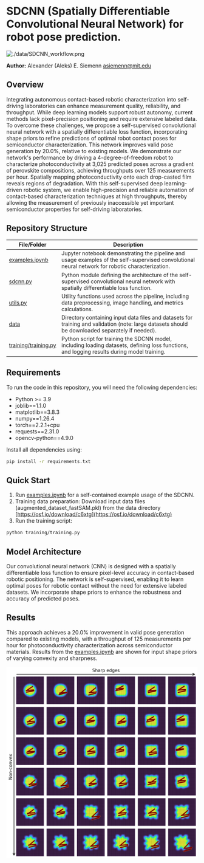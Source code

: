 # SDCNN (Spatially Differentiable Convolutional Neural Network) for robot pose prediction.

![./data/SDCNN_workflow.png](./data/SDCNN_workflow.png)

**Author:** Alexander (Aleks) E. Siemenn <asiemenn@mit.edu>

## Overview

Integrating autonomous contact-based robotic characterization into self-driving laboratories can enhance measurement quality, reliability, and throughput. While deep learning models support robust autonomy, current methods lack pixel-precision positioning and require extensive labeled data. To overcome these challenges, we propose a self-supervised convolutional neural network with a spatially differentiable loss function, incorporating shape priors to refine predictions of optimal robot contact poses for semiconductor characterization. This network improves valid pose generation by 20.0%, relative to existing models. We demonstrate our network's performance by driving a 4-degree-of-freedom robot to characterize photoconductivity at 3,025 predicted poses across a gradient of perovskite compositions, achieving throughputs over 125 measurements per hour. Spatially mapping photoconductivity onto each drop-casted film reveals regions of degradation. With this self-supervised deep learning-driven robotic system, we enable high-precision and reliable automation of contact-based characterization techniques at high throughputs, thereby allowing the measurement of previously inaccessible yet important semiconductor properties for self-driving laboratories.

## Repository Structure

| File/Folder               | Description                                                                                                                                    |
|---------------------------|------------------------------------------------------------------------------------------------------------------------------------------------|
| [examples.ipynb](./examples.ipynb)         | Jupyter notebook demonstrating the pipeline and usage examples of the self-supervised convolutional neural network for robotic characterization.|
| [sdcnn.py](./sdcnn.py)                | Python module defining the architecture of the self-supervised convolutional neural network with spatially differentiable loss function.       |
| [utils.py](./utils.py)                | Utility functions used across the pipeline, including data preprocessing, image handling, and metrics calculations.                            |
| [data](./data)                    | Directory containing input data files and datasets for training and validation (note: large datasets should be downloaded separately if needed).|
| [training/training.py](./training/training.py)    | Python script for training the SDCNN model, including loading datasets, defining loss functions, and logging results during model training.      |

## Requirements

To run the code in this repository, you will need the following dependencies:
- Python >= 3.9
- joblib==1.1.0
- matplotlib==3.8.3
- numpy==1.26.4
- torch==2.2.1+cpu
- requests==2.31.0
- opencv-python==4.9.0

Install all dependencies using:
```bash
pip install -r requirements.txt
```

## Quick Start
1. Run [examples.ipynb](./examples.ipynb) for a self-contained example usage of the SDCNN.
2. Training data preparation: Download input data files (augmented_dataset_fastSAM.pkl) from the data directory [https://osf.io/download/c6xtg](https://osf.io/download/c6xtg) 
3. Run the training script:
```bash
python training/training.py
```

## Model Architecture
Our convolutional neural network (CNN) is designed with a spatially differentiable loss function to ensure pixel-level accuracy in contact-based robotic positioning. The network is self-supervised, enabling it to learn optimal poses for robotic contact without the need for extensive labeled datasets. We incorporate shape priors to enhance the robustness and accuracy of predicted poses.

## Results
This approach achieves a 20.0% improvement in valid pose generation compared to existing models, with a throughput of 125 measurements per hour for photoconductivity characterization across semiconductor materials. Results from the [examples.ipynb](./examples.ipynb) are shown for input shape priors of varying convexity and sharpness.

![./data/SDCNN_predicted_poses_differentiable.png](./data/SDCNN_predicted_poses_differentiable.png)
